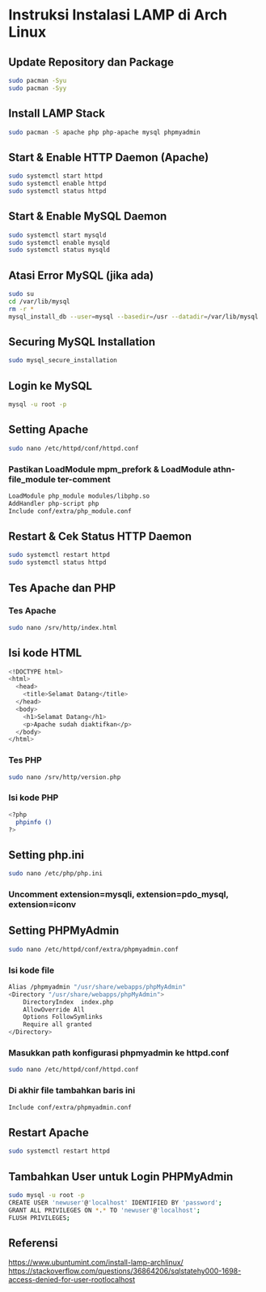 # Instruksi Instalasi LAMP di Arch Linux

## Update Repository dan Package
```bash
sudo pacman -Syu
sudo pacman -Syy
```

## Install LAMP Stack
```bash
sudo pacman -S apache php php-apache mysql phpmyadmin
```

## Start & Enable HTTP Daemon (Apache)
```bash
sudo systemctl start httpd
sudo systemctl enable httpd
sudo systemctl status httpd
```

## Start & Enable MySQL Daemon
```bash
sudo systemctl start mysqld
sudo systemctl enable mysqld
sudo systemctl status mysqld
```

## Atasi Error MySQL (jika ada)
```bash
sudo su
cd /var/lib/mysql
rm -r *
mysql_install_db --user=mysql --basedir=/usr --datadir=/var/lib/mysql
```

## Securing MySQL Installation
```bash
sudo mysql_secure_installation
```

## Login ke MySQL
```bash
mysql -u root -p
```

## Setting Apache
```bash
sudo nano /etc/httpd/conf/httpd.conf
```
### Pastikan LoadModule mpm_prefork & LoadModule athn-file_module ter-comment
```bash
LoadModule php_module modules/libphp.so
AddHandler php-script php
Include conf/extra/php_module.conf
```

## Restart & Cek Status HTTP Daemon
```bash
sudo systemctl restart httpd
sudo systemctl status httpd
```

## Tes Apache dan PHP
### Tes Apache
```bash
sudo nano /srv/http/index.html
```
## Isi kode HTML
```bash
<!DOCTYPE html>
<html>
  <head>
    <title>Selamat Datang</title>
  </head>
  <body>
    <h1>Selamat Datang</h1>
    <p>Apache sudah diaktifkan</p>
  </body>
</html>
```
### Tes PHP
```bash
sudo nano /srv/http/version.php
```
### Isi kode PHP
```bash
<?php
  phpinfo ()
?>
```

## Setting php.ini
```bash
sudo nano /etc/php/php.ini
```
### Uncomment extension=mysqli, extension=pdo_mysql, extension=iconv

## Setting PHPMyAdmin
```bash
sudo nano /etc/httpd/conf/extra/phpmyadmin.conf
```
### Isi kode file
```bash
Alias /phpmyadmin "/usr/share/webapps/phpMyAdmin"
<Directory "/usr/share/webapps/phpMyAdmin">
	DirectoryIndex  index.php
    AllowOverride All
    Options FollowSymlinks
    Require all granted
</Directory>
```
### Masukkan path konfigurasi phpmyadmin ke httpd.conf
```bash
sudo nano /etc/httpd/conf/httpd.conf
```
### Di akhir file tambahkan baris ini
```bash
Include conf/extra/phpmyadmin.conf
```

## Restart Apache
```bash
sudo systemctl restart httpd
```

## Tambahkan User untuk Login PHPMyAdmin
```bash
sudo mysql -u root -p
CREATE USER 'newuser'@'localhost' IDENTIFIED BY 'password';
GRANT ALL PRIVILEGES ON *.* TO 'newuser'@'localhost';
FLUSH PRIVILEGES;
```
## Referensi
https://www.ubuntumint.com/install-lamp-archlinux/
https://stackoverflow.com/questions/36864206/sqlstatehy000-1698-access-denied-for-user-rootlocalhost
